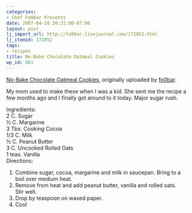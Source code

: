 ```yaml
---
categories:
- Chef Fo0bar Presents
date: 2007-04-28 20:31:00-07:00
layout: post
lj_import_url: http://fo0bar.livejournal.com/172852.html
lj_itemid: 172852
tags:
- recipes
title: No-Bake Chocolate Oatmeal Cookies
wp_id: 661
---
```

<div class="flickr-frame">
  <a href="https://www.flickr.com/photos/fo0bar/476287469/" title="photo sharing"><img src="https://farm1.static.flickr.com/224/476287469_989f096db5.jpg" class="flickr-photo" alt="" /></a><br /> <span class="flickr-caption"><a href="https://www.flickr.com/photos/fo0bar/476287469/">No-Bake Chocolate Oatmeal Cookies</a>, originally uploaded by <a href="https://www.flickr.com/people/fo0bar/">fo0bar</a>.</span>
</div>

<p class="flickr-yourcomment">
  My mom used to make these when I was a kid. She sent me the recipe a few months ago and I finally got around to it today. Major sugar rush.
</p>

Ingredients:  
2 C. Sugar  
½ C. Margarine  
3 Tbs. Cooking Cocoa  
1/3 C. Milk  
½ C. Peanut Butter  
3 C. Uncooked Rolled Oats  
1 teas. Vanilla  
Directions:  
1) Combine sugar, cocoa, margarine and milk in saucepan. Bring to a  
boil over medium heat.  
2) Remove from heat and add peanut butter, vanilla and rolled oats.  
Stir well.  
3) Drop by teaspoon on waxed paper.  
4) Cool
